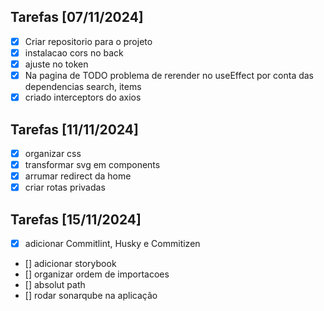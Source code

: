 ## Tarefas [07/11/2024]

- [x] Criar repositorio para o projeto
- [x] instalacao cors no back
- [x] ajuste no token
- [x] Na pagina de TODO problema de rerender no useEffect por conta das dependencias search, items
- [x] criado interceptors do axios

## Tarefas [11/11/2024]

- [x] organizar css
- [x] transformar svg em components
- [x] arrumar redirect da home
- [x] criar rotas privadas

## Tarefas [15/11/2024]

- [x] adicionar Commitlint, Husky e Commitizen
- [] adicionar storybook
- [] organizar ordem de importacoes
- [] absolut path
- [] rodar sonarqube na aplicação
